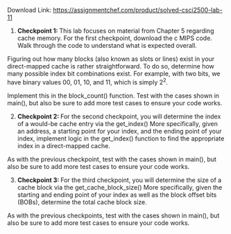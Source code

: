 Download Link: https://assignmentchef.com/product/solved-csci2500-lab-11
<br>
<ol>

 <li><strong>Checkpoint 1: </strong>This lab focuses on material from Chapter 5 regarding cache memory. For the first checkpoint, download the c MIPS code. Walk through the code to understand what is expected overall.</li>

</ol>

Figuring out how many blocks (also known as slots or lines) exist in your direct-mapped cache is rather straightforward. To do so, determine how many possible index bit combinations exist. For example, with two bits, we have binary values 00, 01, 10, and 11, which is simply 2<sup>2</sup>.

Implement this in the block_count() function. Test with the cases shown in main(), but also be sure to add more test cases to ensure your code works.

<ol start="2">

 <li><strong>Checkpoint 2: </strong>For the second checkpoint, you will determine the index of a would-be cache entry via the get_index() More specifically, given an address, a starting point for your index, and the ending point of your index, implement logic in the get_index() function to find the appropriate index in a direct-mapped cache.</li>

</ol>

As with the previous checkpoint, test with the cases shown in main(), but also be sure to add more test cases to ensure your code works.

<ol start="3">

 <li><strong>Checkpoint 3: </strong>For the third checkpoint, you will determine the size of a cache block via the get_cache_block_size() More specifically, given the starting and ending point of your index as well as the block offset bits (BOBs), determine the total cache block size.</li>

</ol>

As with the previous checkpoints, test with the cases shown in main(), but also be sure to add more test cases to ensure your code works.